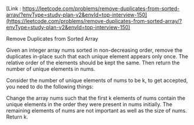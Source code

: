 [Link : https://leetcode.com/problems/remove-duplicates-from-sorted-array/?envType=study-plan-v2&envId=top-interview-150](https://leetcode.com/problems/remove-duplicates-from-sorted-array/?envType=study-plan-v2&envId=top-interview-150)


Remove Duplicates from Sorted Array


Given an integer array nums sorted in non-decreasing order, remove the duplicates in-place such that each unique element appears only once. The relative order of the elements should be kept the same. Then return the number of unique elements in nums.

Consider the number of unique elements of nums to be k, to get accepted, you need to do the following things:

Change the array nums such that the first k elements of nums contain the unique elements in the order they were present in nums initially. The remaining elements of nums are not important as well as the size of nums.
Return k.
